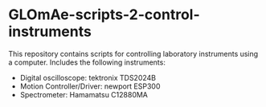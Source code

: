# GLOmAe-scripts-2-control-instruments

This repository contains scripts for controlling laboratory instruments using a computer. Includes the following instruments:
  * Digital oscilloscope: tektronix TDS2024B
  * Motion Controller/Driver: newport ESP300
  * Spectrometer: Hamamatsu C12880MA
